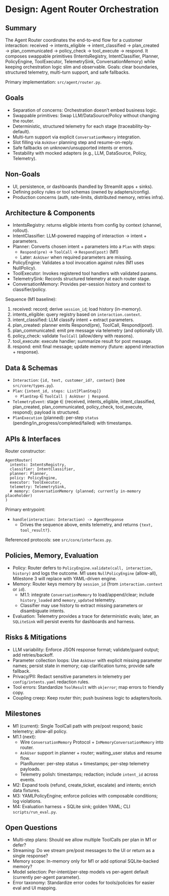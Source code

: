 # Design: Agent Router Orchestration

## Summary
The Agent Router coordinates the end-to-end flow for a customer interaction:
received → intents_eligible → intent_classified → plan_created → plan_communicated →
policy_check → tool_execute → respond. It composes swappable primitives
(IntentsRegistry, IntentClassifier, Planner, PolicyEngine, ToolExecutor,
TelemetrySink, ConversationMemory) while keeping orchestration logic slim and
observable. Goals: clear boundaries, structured telemetry, multi-turn support,
and safe fallbacks.

Primary implementation: `src/agent/router.py`.

## Goals
- Separation of concerns: Orchestration doesn’t embed business logic.
- Swappable primitives: Swap LLM/DataSource/Policy without changing the router.
- Deterministic, structured telemetry for each stage (traceability-by-default).
- Multi-turn support via explicit `ConversationMemory` integration.
- Slot filling via `AskUser` planning step and resume-on-reply.
- Safe fallbacks on unknown/unsupported intents or errors.
- Testability with mocked adapters (e.g., LLM, DataSource, Policy, Telemetry).

## Non-Goals
- UI, persistence, or dashboards (handled by Streamlit apps + sinks).
- Defining policy rules or tool schemas (owned by adapters/config).
- Production concerns (auth, rate-limits, distributed memory, retries infra).

## Architecture & Components
- IntentsRegistry: returns eligible intents from config by context (channel, rollout).
- IntentClassifier: LLM-powered mapping of interaction → intent + parameters.
- Planner: Converts chosen intent + parameters into a `Plan` with steps:
  - `Respond(pre)` → `ToolCall` → `Respond(post)` (M1)
  - Later: `AskUser` when required parameters are missing.
- PolicyEngine: Validates a tool invocation against rules (M1 uses NullPolicy).
- ToolExecutor: Invokes registered tool handlers with validated params.
- TelemetrySink: Records structured telemetry at each router stage.
- ConversationMemory: Provides per-session history and context to classifier/policy.

Sequence (M1 baseline):
1) received: record; derive `session_id`; load history (in-memory).
2) intents_eligible: query registry based on `interaction.context`.
3) intent_classified: LLM classify intent + extract parameters.
4) plan_created: planner emits Respond(pre), ToolCall, Respond(post).
5) plan_communicated: emit pre message via telemetry (and optionally UI).
6) policy_check: validate `ToolCall` (allow/deny with reasons).
7) tool_execute: execute handler; summarize result for post message.
8) respond: emit final message; update memory (future: append interaction + response).

## Data & Schemas
- `Interaction`: `{id, text, customer_id?, context}` (see `src/core/types.py`).
- `Plan`: `{intent_id, steps: List[PlanStep]}`
  - `PlanStep` ∈ `ToolCall | AskUser | Respond`.
- `TelemetryEvent`: stage ∈ {received, intents_eligible, intent_classified, plan_created,
  plan_communicated, policy_check, tool_execute, respond}; payload is structured.
- `PlanExecution` (planned): per-step `status` (pending/in_progress/completed/failed) with timestamps.

## APIs & Interfaces
Router constructor:
```
AgentRouter(
  intents: IntentsRegistry,
  classifier: IntentClassifier,
  planner: Planner,
  policy: PolicyEngine,
  executor: ToolExecutor,
  telemetry: TelemetrySink,
  # memory: ConversationMemory (planned; currently in-memory placeholder)
)
```

Primary entrypoint:
- `handle(interaction: Interaction) -> AgentResponse`
  - Drives the sequence above, emits telemetry, and returns `{text, tool_result?}`.

Referenced protocols: see `src/core/interfaces.py`.

## Policies, Memory, Evaluation
- Policy: Router defers to `PolicyEngine.validate(call, interaction, history)` and logs the outcome. M1 uses `NullPolicyEngine` (allow-all), Milestone 3 will replace with YAML-driven engine.
- Memory: Router keys memory by `session_id` (from `interaction.context` or `id`).
  - M1.1: integrate `ConversationMemory` to load/append/clear; include `history_loaded` and `memory_updated` telemetry.
  - Classifier may use history to extract missing parameters or disambiguate intents.
- Evaluation: Telemetry provides a trace for deterministic evals; later, an `SQLiteSink` will persist events for dashboards and harness.

## Risks & Mitigations
- LLM variability: Enforce JSON response format; validate/guard output; add retries/backoff.
- Parameter collection loops: Use `AskUser` with explicit missing parameter names; persist state in memory; cap clarification turns; provide safe fallback.
- Privacy/PII: Redact sensitive parameters in telemetry per `config/intents.yaml` redaction rules.
- Tool errors: Standardize `ToolResult` with `ok|error`; map errors to friendly copy.
- Coupling creep: Keep router thin; push business logic to adapters/tools.

## Milestones
- M1 (current): Single ToolCall path with pre/post respond; basic telemetry; allow-all policy.
- M1.1 (next):
  - Wire `ConversationMemory` Protocol + `InMemoryConversationMemory` into router.
  - `AskUser` support in planner + router; waiting_user status and resume flow.
  - PlanRunner: per-step status + timestamps; per-step telemetry payloads.
  - Telemetry polish: timestamps; redaction; include `intent_id` across events.
- M2: Expand tools (refund, create_ticket, escalate) and intents; enrich data fixtures.
- M3: YAMLPolicyEngine; enforce policies with composable conditions; log violations.
- M4: Evaluation harness + SQLite sink; golden YAML; CLI `scripts/run_eval.py`.

## Open Questions
- Multi-step plans: Should we allow multiple ToolCalls per plan in M1 or defer?
- Streaming: Do we stream pre/post messages to the UI or return as a single response?
- Memory scope: In-memory only for M1 or add optional SQLite-backed memory?
- Model selection: Per-intent/per-step models vs per-agent default (currently per-agent parameter).
- Error taxonomy: Standardize error codes for tools/policies for easier eval and UI mapping.
